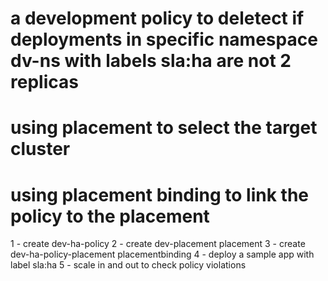 # a development policy to deletect if deployments in specific namespace dv-ns with labels sla:ha are not 2 replicas
# using placement to select the target cluster
# using placement binding to link the policy to the placement

1 - create dev-ha-policy 
2 - create dev-placement placement
3 - create dev-ha-policy-placement placementbinding
4 - deploy a sample app with label sla:ha
5 - scale in and out to check policy violations